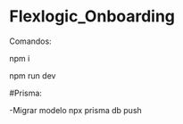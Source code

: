 # Flexlogic_Onboarding

Comandos:

npm i

npm run dev

#Prisma:

-Migrar modelo
npx prisma db push

